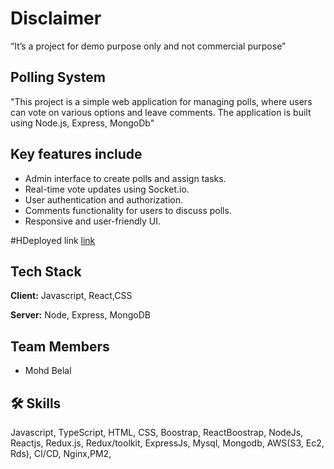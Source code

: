 # Disclaimer
“It’s a project for demo purpose only and not commercial purpose”
## Polling System
"This project is a simple web application for managing polls, where users can vote on various options and leave comments. The application is built using Node.js, Express, MongoDb"
## Key features include
 - Admin interface to create polls and assign tasks.
 - Real-time vote updates using Socket.io.
 - User authentication and authorization.
 - Comments functionality for users to discuss polls.
 - Responsive and user-friendly UI.

#HDeployed link [link](https://deployevelocity-project.onrender.com ) 


## Tech Stack
**Client:** Javascript, React,CSS

**Server:** Node, Express, MongoDB

## Team Members
- Mohd Belal
## 🛠 Skills
Javascript, TypeScript, HTML, CSS, Boostrap, ReactBoostrap, NodeJs, Reactjs, Redux.js, Redux/toolkit, ExpressJs, Mysql, Mongodb, AWS(S3, Ec2, Rds), CI/CD, Nginx,PM2, 
